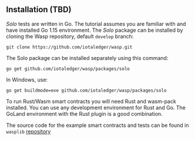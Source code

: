 ## Installation (TBD)

_Solo_ tests are written in Go. The tutorial assumes you are familiar with and have installed Go 1.15 
environment. The _Solo_ package can be installed by cloning the Wasp repository, default `develop` branch: 
```
git clone https://github.com/iotaledger/wasp.git
```

The Solo package can be installed separately using this command:
```
go get github.com/iotaledger/wasp/packages/solo
```

In Windows, use: 
```
go get buildmode=exe github.com/iotaledger/wasp/packages/solo
```

To run Rust/Wasm smart contracts you will need Rust and wasm-pack installed. 
You can use any development environment for Rust and Go. 
The GoLand environment with the Rust plugin is a good combination.

The source code for the example smart contracts and tests 
can be found in `wasplib` [repository](https://github.com/iotaledger/wasplib/tree/develop/rust/contracts/examples/example1)
